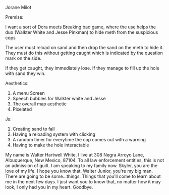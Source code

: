Jorane Milot

Premise:

I want a sort of Dora meets Breaking bad game,
where the use helps the duo (Walkter White and Jesse Pinkman)
to hide meth from the suspicious cops

The user must reload on sand and then drop the sand
on the meth to hide it. They must do this without getting caught
which is indicated by the question mark on the side.

If they get caught, they immediately lose. 
If they manage to fill up the hole with sand
they win.

Aesthetics:
1. A menu Screen
2. Speech bubbles for Walkter white and Jesse
3. The overall map aesthetic
4. Pixelated


Js:
1. Creating sand to fall 
2. Having a reloading system with clicking
4. A random timer for everytime the cop comes out with a warning
5. Having to make the hole interactable


My name is Walter Hartwell White. I live at 308 Negra Arroyo Lane, Albuquerque, New Mexico, 87104. To all law enforcement entities, this is not an admission of guilt. I am speaking to my family now. Skyler, you are the love of my life. I hope you know that. Walter Junior, you're my big man. There are going to be some...things. Things that you'll come to learn about me in the next few days. I just want you to know that, no matter how it may look, I only had you in my heart. Goodbye.